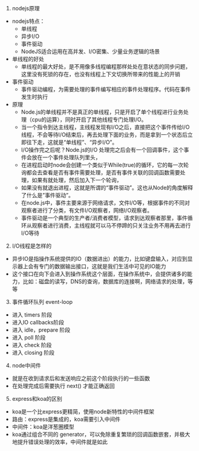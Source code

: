 1. nodejs原理
  - nodejs特点：
    - 单线程
    - 异步I/O
    - 事件驱动
    - NodeJS适合运用在高并发、I/O密集、少量业务逻辑的场景
  - 单线程的好处
    - 单线程的最大好处，是不用像多线程编程那样处处在意状态的同步问题，这里没有死锁的存在，也没有线程上下文切换所带来的性能上的开销
  - 事件驱动
    - 事件驱动编程，为需要处理的事件编写相应的事件处理程序。代码在事件发生时执行
  - 原理
    - Node.js的单线程并不是真正的单线程，只是开启了单个线程进行业务处理（cpu的运算），同时开启了其他线程专门处理I/O。
    - 当一个指令到达主线程，主线程发现有I/O之后，直接把这个事件传给I/O线程，不会等待I/O结束后，再去处理下面的业务，而是拿到一个状态后立即往下走，这就是“单线程”、“异步I/O”。 
    - I/O操作完之后呢？Node.js的I/O 处理完之后会有一个回调事件，这个事件会放在一个事件处理队列里头，
    - 在进程启动时node会创建一个类似于While(true)的循环，它的每一次轮询都会去查看是否有事件需要处理，是否有事件关联的回调函数需要处理，如果有就处理，然后加入下一个轮询，
    - 如果没有就退出进程，这就是所谓的“事件驱动”。这也从Node的角度解释了什么是”事件驱动”。 
    - 在node.js中，事件主要来源于网络请求，文件I/O等，根据事件的不同对观察者进行了分类，有文件I/O观察者，网络I/O观察者。
    - 事件驱动是一个典型的生产者/消费者模型，请求到达观察者那里，事件循环从观察者进行消费，主线程就可以马不停蹄的只关注业务不用再去进行I/O等待

2. I/O线程是怎样的
  - 异步IO是指操作系统提供的IO（数据进出）的能力，比如键盘输入，对应到显示器上会有专门的数据输出接口，这就是我们生活中可见的IO能力
  - 这个接口在向下会进入到操作系统这个层面，在操作系统中，会提供诸多的能力，比如：磁盘的读写，DNS的查询，数据库的连接啊，网络请求的处理，等等


3. 事件循环队列 event-loop
  - 进入 timers 阶段
  - 进入IO callbacks阶段
  - 进入 idle，prepare 阶段
  - 进入 poll 阶段
  - 进入 check 阶段
  - 进入 closing 阶段

4. node中间件
  - 就是在收到请求后和发送响应之前这个阶段执行的一些函数
  - 在处理完成后需要执行 next() 才能正确返回

5. express和koa的区别
  - koa是一个比express更精简，使用node新特性的中间件框架
  - 路由：express是集成的，koa需要引入中间件
  - 中间件：koa是洋葱圈模型
  - koa通过组合不同的 generator，可以免除重复繁琐的回调函数嵌套，并极大地提升错误处理的效率，中间件就是如此